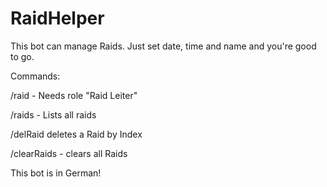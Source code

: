 # RaidHelper

This bot can manage Raids. Just set date, time and name and you're good to go.

Commands:

/raid <date> <time> <name> - Needs role "Raid Leiter"
  
/raids - Lists all raids

/delRaid <index> deletes a Raid by Index
  
/clearRaids - clears all Raids
  
  
This bot is in German!
